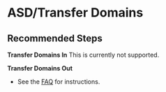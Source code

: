 <properties
  pagetitle="ASD/Transfer Domains"
  service="microsoft.domainregistration"
  resource="domains"
  ms.author="curibe,shrahman"
  selfhelptype="Generic"
  supporttopicids="32604405"
  resourcetags=""
  productpesids="16513"
  cloudenvironments="blackforest,fairfax,public,usnat,ussec,mooncake"
  disableclouds=""
  articleid="9a89a7d1-3862-484b-b8ed-90e034b6a0c7"
  ownershipid="Compute_AppService" />
# ASD/Transfer Domains

## **Recommended Steps**

**Transfer Domains In** 
This is currently not supported. 

**Transfer Domains Out** 

* See the [FAQ](https://azure.github.io/AppService/2017/08/08/FAQ-App-Service-Domain-and-Custom-Domains#transfer-domain-out) for instructions.
